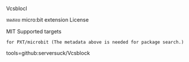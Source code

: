Vcsblocl

ทดสอบ micro:bit extension
License

MIT
Supported targets

    for PXT/microbit (The metadata above is needed for package search.)

tools=github:serversuck/Vcsblock
